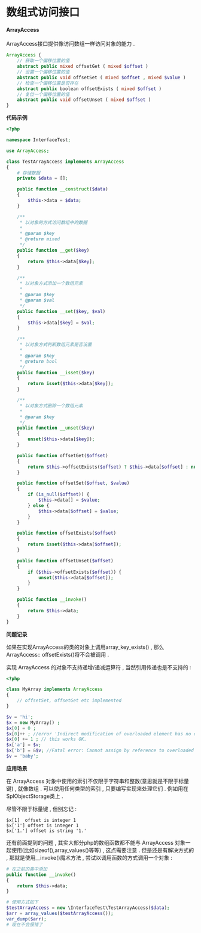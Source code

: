 # 数组式访问接口

#### ArrayAccess

ArrayAccess接口提供像访问数组一样访问对象的能力 .

```php
ArrayAccess {  
    // 获取一个偏移位置的值  
    abstract public mixed offsetGet ( mixed $offset )  
    // 设置一个偏移位置的值  
    abstract public void offsetSet ( mixed $offset , mixed $value )  
    // 检查一个偏移位置是否存在  
    abstract public boolean offsetExists ( mixed $offset )  
    // 复位一个偏移位置的值  
    abstract public void offsetUnset ( mixed $offset )  
}
```

**代码示例**

```php
<?php

namespace InterfaceTest;

use ArrayAccess;

class TestArrayAccess implements ArrayAccess
{
    # 存储数据
    private $data = [];

    public function __construct($data)
    {
        $this->data = $data;
    }

    /**
     * 以对象的方式访问数组中的数据
     *
     * @param $key
     * @return mixed
     */
    public function __get($key)
    {
        return $this->data[$key];
    }

    /**
     * 以对象方式添加一个数组元素
     *
     * @param $key
     * @param $val
     */
    public function __set($key, $val)
    {
        $this->data[$key] = $val;
    }

    /**
     * 以对象方式判断数组元素是否设置
     *
     * @param $key
     * @return bool
     */
    public function __isset($key)
    {
        return isset($this->data[$key]);
    }

    /**
     * 以对象方式删除一个数组元素
     *
     * @param $key
     */
    public function __unset($key)
    {
        unset($this->data[$key]);
    }

    public function offsetGet($offset)
    {
        return $this->offsetExists($offset) ? $this->data[$offset] : null;
    }

    public function offsetSet($offset, $value)
    {
        if (is_null($offset)) {
            $this->data[] = $value;
        } else {
            $this->data[$offset] = $value;
        }
    }

    public function offsetExists($offset)
    {
        return isset($this->data[$offset]);
    }

    public function offsetUnset($offset)
    {
        if ($this->offsetExists($offset)) {
            unset($this->data[$offset]);
        }
    }

    public function __invoke()
    {
        return $this->data;
    }
}
```

**问题记录**

如果在实现ArrayAccess的类的对象上调用array\_key\_exists\(\) , 那么ArrayAccess:: offsetExists\(\)将不会被调用 .

实现 ArrayAccess 的对象不支持递增/递减运算符 , 当然引用传递也是不支持的 :

```php
<?php

class MyArray implements ArrayAccess
{
    // offsetSet, offsetGet etc implemented
}

$v = 'hi';
$x = new MyArray() ;
$x[0] = 0 ;
$x[0]++ ; //error 'Indirect modification of overloaded element has no effect'
$x[0] += 1 ; // this works OK.
$x['a'] = $v;
$x['b'] = &$v; //Fatal error: Cannot assign by reference to overloaded object
$v = 'baby';
```

**应用场景**

在 ArrayAccess 对象中使用的索引不仅限于字符串和整数\(意思就是不限于标量键\) , 就像数组 . 可以使用任何类型的索引 , 只要编写实现来处理它们 . 例如用在SplObjectStorage类上 .

尽管不限于标量键 , 但别忘记 :

```
$x[1]  offset is integer 1
$x['1'] offset is integer 1
$x['1.'] offset is string '1.'
```

还有前面提到的问题 , 其实大部分php的数组函数都不能与 ArrayAccess 对象一起使用\(比如sizeof\(\),array\_values\(\)等等\) , 这点需要注意 . 但是还是有解决方式的 , 那就是使用\_\_invoke\(\)魔术方法 , 尝试以调用函数的方式调用一个对象 :

```php
# 在之前的类中添加
public function __invoke()
{
    return $this->data;
}

# 使用方式如下
$testArrayAccess = new \InterfaceTest\TestArrayAccess($data);
$arr = array_values($testArrayAccess());
var_dump($arr);
# 现在不会报错了
```



